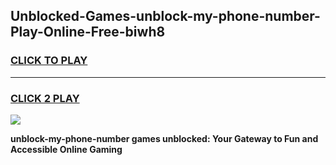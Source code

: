 
## Unblocked-Games-unblock-my-phone-number-Play-Online-Free-biwh8
<h3>
<a href="https://premium76.site?title=unblock-my-phone-number&ref=26A">CLICK TO PLAY</a></h3>
<hr>

<h3>
<a href="https://premium76.site?title=unblock-my-phone-number&ref=26A">CLICK 2 PLAY</a>
  
</h3>

<a href="https://premium76.site?title=unblock-my-phone-number&ref=26A"><img src="https://clearcache.store/games.png"></a>


**unblock-my-phone-number games unblocked: Your Gateway to Fun and Accessible Online Gaming**
